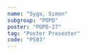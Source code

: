 ```yaml
---
name: "Syga, Simon"
subgroup: "POPD"
poster: "POPD-27"
tag: "Poster Presenter"
code: "PS03"
---
```

